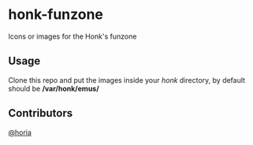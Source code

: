 # honk-funzone
Icons or images for the Honk's funzone

## Usage

Clone this repo and put the images inside your *honk* directory, by default should be **/var/honk/emus/**

## Contributors
[@horia](https://github.com/horia/ "@horia")
